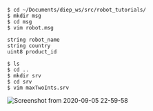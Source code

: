 
```shell
$ cd ~/Documents/diep_ws/src/robot_tutorials/
$ mkdir msg
$ cd msg
$ vim robot.msg
```
```msg
string robot_name
string country
uint8 product_id
```
```shell
$ ls
$ cd ..
$ mkdir srv
$ cd srv
$ vim maxTwoInts.srv
```
![Screenshot from 2020-09-05 22-59-58](https://user-images.githubusercontent.com/69444682/92310248-afd17100-efd6-11ea-8916-cd2e0ef57eb0.png)
